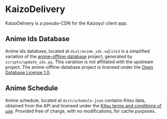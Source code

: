 # KaizoDelivery

KaizoDelivery is a pseudo-CDN for the Kaizoyu! client app.

## Anime Ids Database

Anime ids database, located at `dist/anime_ids.sqlite3` is a simplified variation of the
[anime-offline-database](https://github.com/manami-project/anime-offline-database) project, generated by 
`scripts/update_ids.py`. This variation is not affiliated with the upstream project. The anime-offline-database project
is licensed under the [Open Database License 1.0](https://github.com/manami-project/anime-offline-database/blob/master/LICENSE).

## Anime Schedule

Anime schedule, located at `dist/schedule.json` contains Kitsu data, obtained from the API and licensed under the
[Kitsu terms and conditions of use](https://kitsu.app/terms). Provided free of charge, with no modifications, for cache
purposes.
